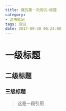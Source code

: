 ```yaml
---
title: 我的第一次测试-标题
category:
- 读书笔记
tags: 测试
date: 2017-09-30 00:24:00
---
```


# 一级标题
## 二级标题
### 三级标题

>这是一段引用
